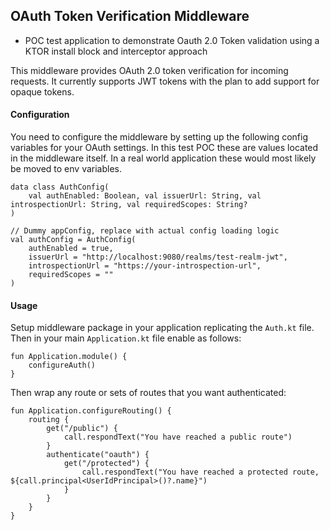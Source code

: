 ## OAuth Token Verification Middleware

- POC test application to demonstrate Oauth 2.0 Token validation using a KTOR install block and interceptor approach

This middleware provides OAuth 2.0 token verification for incoming requests. It currently supports JWT tokens with the plan to add support for
opaque tokens.

#### Configuration

You need to configure the middleware by setting up the following config variables for your OAuth settings. In this test POC
these are values located in the middleware itself. In a real world application these would most likely be moved to env variables.

```
data class AuthConfig(
    val authEnabled: Boolean, val issuerUrl: String, val introspectionUrl: String, val requiredScopes: String?
)

// Dummy appConfig, replace with actual config loading logic
val authConfig = AuthConfig(
    authEnabled = true,
    issuerUrl = "http://localhost:9080/realms/test-realm-jwt",
    introspectionUrl = "https://your-introspection-url",
    requiredScopes = ""
)
```

#### Usage

Setup middleware package in your application replicating the `Auth.kt` file. Then in your main `Application.kt` file enable as follows:

```
fun Application.module() {
    configureAuth()
}
```

Then wrap any route or sets of routes that you want authenticated:

```
fun Application.configureRouting() {
    routing {
        get("/public") {
            call.respondText("You have reached a public route")
        }
        authenticate("oauth") {
            get("/protected") {
                call.respondText("You have reached a protected route, ${call.principal<UserIdPrincipal>()?.name}")
            }
        }
    }
}
```
